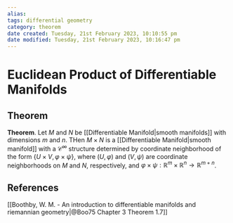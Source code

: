 ```yaml
---
alias: 
tags: differential geometry
category: theorem
date created: Tuesday, 21st February 2023, 10:10:55 pm
date modified: Tuesday, 21st February 2023, 10:16:47 pm
---
```


# Euclidean Product of Differentiable Manifolds

## Theorem

**Theorem**. Let $M$ and $N$ be [[Differentiable Manifold|smooth manifolds]] with dimensions $m$ and $n$. THen $M\times N$ is a [[Differentiable Manifold|smooth manifold]] with a $\mathcal{C}^\infty$ structure determined by coordinate neighborhood of the form $\{U\times V,\varphi\times\psi\}$, where $(U,\varphi)$ and $(V,\psi)$ are coordinate neighborhoods on $M$ and $N$, respectively, and $\varphi\times\psi:\mathbb{R}^m\times\mathbb{R}^n\to\mathbb{R}^{m+n}$.

## References

[[Boothby, W. M. - An introduction to differentiable manifolds and riemannian geometry|@Boo75 Chapter 3 Theorem 1.7]]